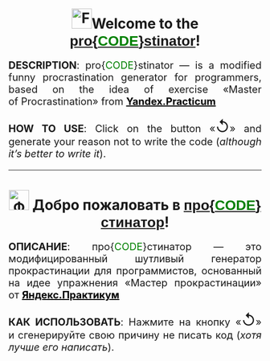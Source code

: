 <h1 align="center"><img alt="Flag of the United States of America"
            src="https://cdn-0.emojis.wiki/emoji-pics/twitter/united-states-twitter.png" width="40" />Welcome
    to&nbsp;the
    <span style="font-family:Verdana, Geneva, Tahoma, sans-serif;"><a href="https://kacivan.github.io/proCODEstinator/">pro{<span
            style='color: green;'>CODE</span>}stinator</a></span>!</h1>
<p align="justify" style="font-size: 20px;"><b>DESCRIPTION</b>: pro{<span
        style='color: green;'>CODE</span>}stinator&nbsp;&mdash; is&nbsp;a&nbsp;modified funny procrastination generator
    for programmers, based on&nbsp;the idea of exercise &laquo;Master of&nbsp;Procrastination&raquo; from <a
        style="font-weight: bold; color: black;" href="https://practicum.yandex.ru">Yandex.Practicum</a></p>
<p align="justify" style="font-size: 20px;"><b>HOW
        TO&nbsp;USE</b>: Click on&nbsp;the button &laquo;<span style="font-size: 30px;">↺</span>&raquo; and generate
    your reason not to&nbsp;write the code (<i>although it&rsquo;s better to&nbsp;write&nbsp;it</i>).</p>
<hr>
<h1 align="center"><img alt="Флаг России"
            src="https://cdn-0.emojis.wiki/emoji-pics/twitter/russia-twitter.png" width="40" /> Добро пожаловать
    в&nbsp;<span style="font-family:Verdana, Geneva, Tahoma, sans-serif;"><a href="https://kacivan.github.io/proCODEstinator/">про{<span
            style='color: green;'>CODE</span>}стинатор</a></span>!</h1>
<p align="justify" style="font-size: 20px;"><b>ОПИСАНИЕ</b>:
    про{<span style='color: green;'>CODE</span>}стинатор&nbsp;&mdash; это модифицированный шутливый генератор
    прокрастинации для программистов, основанный на идее&nbsp;упражнения &laquo;Мастер прокрастинации&raquo; от&nbsp;<a
        style="font-weight: bold; color: black;" href="https://practicum.yandex.ru">Яндекс.Практикум</a></p>
<p align="justify" style="font-size: 20px;"><b>КАК
        ИСПОЛЬЗОВАТЬ</b>: Нажмите на&nbsp;кнопку &laquo;<span style="font-size: 30px;">↺</span>&raquo;
    и&nbsp;сгенерируйте свою причину не&nbsp;писать код (<i>хотя лучше его написать</i>).</p>
